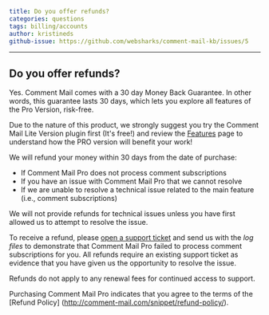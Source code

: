 ```yaml
title: Do you offer refunds?
categories: questions
tags: billing/accounts
author: kristineds
github-issue: https://github.com/websharks/comment-mail-kb/issues/5
```
---

## Do you offer refunds?

Yes. Comment Mail comes with a 30 day Money Back Guarantee. In other words, this guarantee lasts 30 days, which lets you explore all features of the Pro Version, risk-free.

Due to the nature of this product, we strongly suggest you try the Comment Mail Lite Version plugin first (It's free!) and review the [Features](http://comment-mail.com/features/) page to understand how the PRO version will benefit your work!

We will refund your money within 30 days from the date of purchase:
* If Comment Mail Pro does not process comment subscriptions
* If you have an issue with Comment Mail Pro that we cannot resolve
* If we are unable to resolve a technical issue related to the main feature (i.e., comment subscriptions)

We will not provide refunds for technical issues unless you have first allowed us to attempt to resolve the issue. 

To receive a refund, please [open a support ticket](https://www.websharks-inc.com/support/?product=comment-mail&request_type=trouble_ticket) and send us with the *log files* to demonstrate that Comment Mail Pro failed to process comment subscriptions for you. All refunds require an existing support ticket as evidence that you have given us the opportunity to resolve the issue. 

Refunds do not apply to any renewal fees for continued access to support.

Purchasing Comment Mail Pro indicates that you agree to the terms of the [Refund Policy] (http://comment-mail.com/snippet/refund-policy/).
